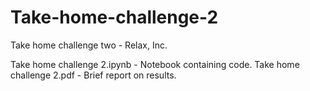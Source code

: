 # Take-home-challenge-2
Take home challenge two - Relax, Inc.

Take home challenge 2.ipynb - Notebook containing code.
Take home challenge 2.pdf - Brief report on results.
